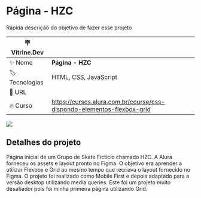 # Página - HZC

Rápida descrição do objetivo de fazer esse projeto

| :placard: Vitrine.Dev |     |
| -------------  | --- |
| :sparkles: Nome        | **Página - HZC**
| :label: Tecnologias | HTML, CSS, JavaScript
| :rocket: URL         | 
| :fire: Curso     | https://cursos.alura.com.br/course/css-dispondo-elementos-flexbox-grid

<!-- Inserir imagem com a #vitrinedev ao final do link -->
![](https://lh3.googleusercontent.com/k4t0ujWdzSHPuVcreIZN-2nqNg06C060gveXiOhhCoah2BEovQ-uoB3Gd4vlG0dbJcQ=w2400#vitrinedev)

## Detalhes do projeto

Página inicial de um Grupo de Skate Fictício chamado HZC. A Alura forneceu os assets e layout pronto no Figma. O objetivo era aprender a utilizar Flexbox e Grid ao mesmo tempo que recriava o layout fornecido no Figma. O projeto foi realizado como Mobile First e depois adaptado para a versão desktop utilizando media queries. Este foi um projeto muito desafiador pois foi minha primeira página utilizando Grid.
